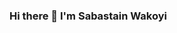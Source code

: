 ### Hi there 👋 I'm Sabastain Wakoyi

<!--
**Sabastain-Wakoyi/Sabastain-Wakoyi** is a ✨ _special_ ✨ repository because its `README.md` (this file) appears on your GitHub profile.

Here are some ideas to get you started:

- 🔭 I’m currently working on Full Stack Web Development 
- 🌱 I’m currently learning React
- 👯 I’m looking to collaborate on API Developments, Java Projects and TDD
- 🤔 I’m looking for help with React
- 💬 Ask me about AWS Solutions Architect, JavaScripts, Java, Web Services, TDD
- 📫 How to reach me: sabastainwakoyi01@gmail.com
- 😄 Pronouns: He/Him
- ⚡ Fun fact: I love listening to gospel music
-- Know about my experiences https://www.linkedin.com/in/sabastain-wakoyi/
--> 

